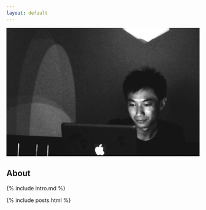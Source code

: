 ```yaml
---
layout: default
---
```


<img src="/img/sean.jpg" alt="Sean Lee" width="600">

## About
{% include intro.md %}


{% include posts.html %}
